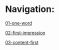 # Navigation:

[01-one-word](https://emisova.github.io/english-for-designers/01-one-word/)

[02-first-impression](https://www.canva.com/design/DAF0CHgAuhw/dyhJsDyg0XZ50e6nDrzkyg/watch?utm_content=DAF0CHgAuhw&utm_campaign=designshare&utm_medium=link&utm_source=editor)

[03-content-first](https://emisova.github.io/english-for-designers/03-content-first/)
